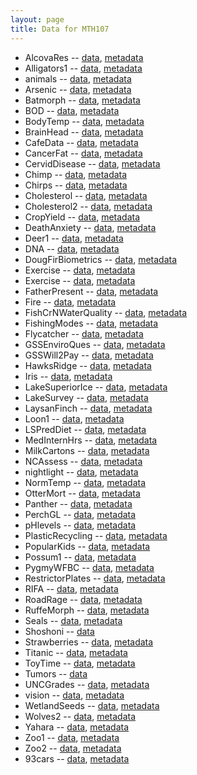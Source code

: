 ```yaml
---
layout: page
title: Data for MTH107
---
```


* AlcovaRes -- [data](https://raw.githubusercontent.com/droglenc/NCData/master/AlcovaRes.csv), [metadata](https://raw.githubusercontent.com/droglenc/NCData/master/AlcovaRes_meta.txt)
* Alligators1 -- [data](https://raw.githubusercontent.com/droglenc/NCData/master/Alligators1.csv), [metadata](https://raw.githubusercontent.com/droglenc/NCData/master/Alligators1_meta.txt)
* animals -- [data](https://raw.githubusercontent.com/droglenc/NCData/master/animals.csv), [metadata](https://raw.githubusercontent.com/droglenc/NCData/master/animals_meta.txt)
* Arsenic -- [data](https://raw.githubusercontent.com/droglenc/NCData/master/Arsenic.csv), [metadata](https://raw.githubusercontent.com/droglenc/NCData/master/Arsenic_meta.txt)
* Batmorph -- [data](https://raw.githubusercontent.com/droglenc/NCData/master/Batmorph.csv), [metadata](https://raw.githubusercontent.com/droglenc/NCData/master/Batmorph_meta.txt)
* BOD -- [data](https://raw.githubusercontent.com/droglenc/NCData/master/BOD.csv), [metadata](https://raw.githubusercontent.com/droglenc/NCData/master/BOD_meta.txt)
* BodyTemp -- [data](https://raw.githubusercontent.com/droglenc/NCData/master/BodyTemp.csv), [metadata](https://raw.githubusercontent.com/droglenc/NCData/master/BodyTemp_meta.txt)
* BrainHead -- [data](https://raw.githubusercontent.com/droglenc/NCData/master/BrainHead.csv), [metadata](https://raw.githubusercontent.com/droglenc/NCData/master/BrainHead_meta.txt)
* CafeData -- [data](https://raw.githubusercontent.com/droglenc/NCData/master/CafeData.csv), [metadata](https://raw.githubusercontent.com/droglenc/NCData/master/CafeData_meta.txt)
* CancerFat -- [data](https://raw.githubusercontent.com/droglenc/NCData/master/CancerFat.csv), [metadata](https://raw.githubusercontent.com/droglenc/NCData/master/CancerFat_meta.txt)
* CervidDisease -- [data](https://raw.githubusercontent.com/droglenc/NCData/master/CervidDisease.csv), [metadata](https://raw.githubusercontent.com/droglenc/NCData/master/CervidDisease_meta.txt)
* Chimp -- [data](https://raw.githubusercontent.com/droglenc/NCData/master/Chimp.csv), [metadata](https://raw.githubusercontent.com/droglenc/NCData/master/Chimp_meta.txt)
* Chirps -- [data](https://raw.githubusercontent.com/droglenc/NCData/master/Chirps.csv), [metadata](https://raw.githubusercontent.com/droglenc/NCData/master/Chirps_meta.txt)
* Cholesterol -- [data](https://raw.githubusercontent.com/droglenc/NCData/master/Cholesterol.csv), [metadata](https://raw.githubusercontent.com/droglenc/NCData/master/Cholesterol_meta.txt)
* Cholesterol2 -- [data](https://raw.githubusercontent.com/droglenc/NCData/master/Cholesterol2.csv), [metadata](https://raw.githubusercontent.com/droglenc/NCData/master/Cholesterol2_meta.txt)
* CropYield -- [data](https://raw.githubusercontent.com/droglenc/NCData/master/CropYield.csv), [metadata](https://raw.githubusercontent.com/droglenc/NCData/master/CropYield_meta.txt)
* DeathAnxiety -- [data](https://raw.githubusercontent.com/droglenc/NCData/master/DeathAnxiety.csv), [metadata](https://raw.githubusercontent.com/droglenc/NCData/master/DeathAnxiety_meta.txt)
* Deer1 -- [data](https://raw.githubusercontent.com/droglenc/NCData/master/Deer1.csv), [metadata](https://raw.githubusercontent.com/droglenc/NCData/master/Deer1_meta.txt)
* DNA -- [data](https://raw.githubusercontent.com/droglenc/NCData/master/DNA.csv), [metadata](https://raw.githubusercontent.com/droglenc/NCData/master/DNA_meta.txt)
* DougFirBiometrics -- [data](https://raw.githubusercontent.com/droglenc/NCData/master/DougFirBiometrics.csv), [metadata](https://raw.githubusercontent.com/droglenc/NCData/master/DougFirBiometrics_meta.txt)
* Exercise -- [data](https://raw.githubusercontent.com/droglenc/NCData/master/EdmontonPoll.csv), [metadata](https://raw.githubusercontent.com/droglenc/NCData/master/EdmontonPoll_meta.txt)
* Exercise -- [data](https://raw.githubusercontent.com/droglenc/NCData/master/Exercise.csv), [metadata](https://raw.githubusercontent.com/droglenc/NCData/master/Exercise_meta.txt)
* FatherPresent -- [data](https://raw.githubusercontent.com/droglenc/NCData/master/FatherPresent.csv), [metadata](https://raw.githubusercontent.com/droglenc/NCData/master/FatherPresent_meta.txt)
* Fire -- [data](https://raw.githubusercontent.com/droglenc/NCData/master/Fire.csv), [metadata](https://raw.githubusercontent.com/droglenc/NCData/master/Fire_meta.txt)
* FishCrNWaterQuality -- [data](https://raw.githubusercontent.com/droglenc/NCData/master/FishCrNWaterQuality.csv), [metadata](https://raw.githubusercontent.com/droglenc/NCData/master/FishCrNWaterQuality_meta.txt)
* FishingModes -- [data](https://raw.githubusercontent.com/droglenc/NCData/master/FishingModes.csv), [metadata](https://raw.githubusercontent.com/droglenc/NCData/master/FishingModes_meta.txt)
* Flycatcher -- [data](https://raw.githubusercontent.com/droglenc/NCData/master/Flycatcher.csv), [metadata](https://raw.githubusercontent.com/droglenc/NCData/master/Flycatcher_meta.txt)
* GSSEnviroQues -- [data](https://raw.githubusercontent.com/droglenc/NCData/master/GSSEnviroQues.csv), [metadata](https://raw.githubusercontent.com/droglenc/NCData/master/GSSEnviroQues_meta.txt)
* GSSWill2Pay -- [data](https://raw.githubusercontent.com/droglenc/NCData/master/GSSWill2Pay.csv), [metadata](https://raw.githubusercontent.com/droglenc/NCData/master/GSSWill2Pay_meta.txt)
* HawksRidge -- [data](https://raw.githubusercontent.com/droglenc/NCData/master/HawksRidge.csv), [metadata](https://raw.githubusercontent.com/droglenc/NCData/master/HawksRidge_meta.txt)
* Iris -- [data](https://raw.githubusercontent.com/droglenc/NCData/master/Iris.csv), [metadata](https://raw.githubusercontent.com/droglenc/NCData/master/Iris_meta.txt)
* LakeSuperiorIce -- [data](https://raw.githubusercontent.com/droglenc/NCData/master/LakeSuperiorIce.csv), [metadata](https://raw.githubusercontent.com/droglenc/NCData/master/LakeSuperiorIce_meta.txt)
* LakeSurvey -- [data](https://raw.githubusercontent.com/droglenc/NCData/master/LakeSurvey.csv), [metadata](https://raw.githubusercontent.com/droglenc/NCData/master/LakeSurvey_meta.txt)
* LaysanFinch -- [data](https://raw.githubusercontent.com/droglenc/NCData/master/LaysanFinch.csv), [metadata](https://raw.githubusercontent.com/droglenc/NCData/master/LaysanFinch_meta.txt)
* Loon1 -- [data](https://raw.githubusercontent.com/droglenc/NCData/master/Loon1.csv), [metadata](https://raw.githubusercontent.com/droglenc/NCData/master/Loon1_meta.txt)
* LSPredDiet -- [data](https://raw.githubusercontent.com/droglenc/NCData/master/LSPredDiet.csv), [metadata](https://raw.githubusercontent.com/droglenc/NCData/master/LSPredDiet_meta.txt)
* MedInternHrs -- [data](https://raw.githubusercontent.com/droglenc/NCData/master/MedInternHrs.csv), [metadata](https://raw.githubusercontent.com/droglenc/NCData/master/MedInternHrs_meta.txt)
* MilkCartons -- [data](https://raw.githubusercontent.com/droglenc/NCData/master/MilkCartons.csv), [metadata](https://raw.githubusercontent.com/droglenc/NCData/master/MilkCartons_meta.txt)
* NCAssess -- [data](https://raw.githubusercontent.com/droglenc/NCData/master/NCAssess.csv), [metadata](https://raw.githubusercontent.com/droglenc/NCData/master/NCAssess_meta.txt)
* nightlight -- [data](https://raw.githubusercontent.com/droglenc/NCData/master/nightlight.csv), [metadata](https://raw.githubusercontent.com/droglenc/NCData/master/nightlight_meta.txt)
* NormTemp -- [data](https://raw.githubusercontent.com/droglenc/NCData/master/NormTemp.csv), [metadata](https://raw.githubusercontent.com/droglenc/NCData/master/NormTemp_meta.txt)
* OtterMort -- [data](https://raw.githubusercontent.com/droglenc/NCData/master/OtterMort.csv), [metadata](https://raw.githubusercontent.com/droglenc/NCData/master/OtterMort_meta.txt)
* Panther -- [data](https://raw.githubusercontent.com/droglenc/NCData/master/Panther.csv), [metadata](https://raw.githubusercontent.com/droglenc/NCData/master/Panther_meta.txt)
* PerchGL -- [data](https://raw.githubusercontent.com/droglenc/NCData/master/PerchGL.csv), [metadata](https://raw.githubusercontent.com/droglenc/NCData/master/PerchGL_meta.txt)
* pHlevels -- [data](https://raw.githubusercontent.com/droglenc/NCData/master/pHlevels.csv), [metadata](https://raw.githubusercontent.com/droglenc/NCData/master/pHlevels_meta.txt)
* PlasticRecycling -- [data](https://raw.githubusercontent.com/droglenc/NCData/master/PlasticRecycling.csv), [metadata](https://raw.githubusercontent.com/droglenc/NCData/master/PlasticRecycling_meta.txt)
* PopularKids -- [data](https://raw.githubusercontent.com/droglenc/NCData/master/PopularKids.csv), [metadata](https://raw.githubusercontent.com/droglenc/NCData/master/PopularKids_meta.txt)
* Possum1 -- [data](https://raw.githubusercontent.com/droglenc/NCData/master/Possum1.csv), [metadata](https://raw.githubusercontent.com/droglenc/NCData/master/Possum1_meta.txt)
* PygmyWFBC -- [data](https://raw.githubusercontent.com/droglenc/NCData/master/PygmyWFBC.csv), [metadata](https://raw.githubusercontent.com/droglenc/NCData/master/PygmyWFBC_meta.txt)
* RestrictorPlates -- [data](https://raw.githubusercontent.com/droglenc/NCData/master/RestrictorPlates.csv), [metadata](https://raw.githubusercontent.com/droglenc/NCData/master/RestrictorPlates_meta.txt)
* RIFA -- [data](https://raw.githubusercontent.com/droglenc/NCData/master/RIFA.csv), [metadata](https://raw.githubusercontent.com/droglenc/NCData/master/RIFA_meta.txt)
* RoadRage -- [data](https://raw.githubusercontent.com/droglenc/NCData/master/RoadRage.csv), [metadata](https://raw.githubusercontent.com/droglenc/NCData/master/RoadRage_meta.txt)
* RuffeMorph -- [data](https://raw.githubusercontent.com/droglenc/NCData/master/RuffeMorph.csv), [metadata](https://raw.githubusercontent.com/droglenc/NCData/master/RuffeMorph_meta.txt)
* Seals -- [data](https://raw.githubusercontent.com/droglenc/NCData/master/Seals.csv), [metadata](https://raw.githubusercontent.com/droglenc/NCData/master/Seals_meta.txt)
* Shoshoni -- [data](https://raw.githubusercontent.com/droglenc/NCData/master/Shoshoni.csv)
* Strawberries -- [data](https://raw.githubusercontent.com/droglenc/NCData/master/Strawberries.csv), [metadata](https://raw.githubusercontent.com/droglenc/NCData/master/Strawberries_meta.txt)
* Titanic -- [data](https://raw.githubusercontent.com/droglenc/NCData/master/Titanic.csv), [metadata](https://raw.githubusercontent.com/droglenc/NCData/master/Titanic_meta.txt)
* ToyTime -- [data](https://raw.githubusercontent.com/droglenc/NCData/master/ToyTime.csv), [metadata](https://raw.githubusercontent.com/droglenc/NCData/master/ToyTime_meta.txt)
* Tumors -- [data](https://raw.githubusercontent.com/droglenc/NCData/master/Tumors.csv)
* UNCGrades -- [data](https://raw.githubusercontent.com/droglenc/NCData/master/UNCgrades.csv), [metadata](https://raw.githubusercontent.com/droglenc/NCData/master/UNCgrades_meta.txt)
* vision -- [data](https://raw.githubusercontent.com/droglenc/NCData/master/vision.csv), [metadata](https://raw.githubusercontent.com/droglenc/NCData/master/vision_meta.txt)
* WetlandSeeds -- [data](https://raw.githubusercontent.com/droglenc/NCData/master/WetlandSeeds.csv), [metadata](https://raw.githubusercontent.com/droglenc/NCData/master/WetlandSeeds_meta.txt)
* Wolves2 -- [data](https://raw.githubusercontent.com/droglenc/NCData/master/Wolves2.csv), [metadata](https://raw.githubusercontent.com/droglenc/NCData/master/Wolves2_meta.txt)
* Yahara -- [data](https://raw.githubusercontent.com/droglenc/NCData/master/Yahara.csv), [metadata](https://raw.githubusercontent.com/droglenc/NCData/master/Yahara_meta.txt)
* Zoo1 -- [data](https://raw.githubusercontent.com/droglenc/NCData/master/Zoo1.csv), [metadata](https://raw.githubusercontent.com/droglenc/NCData/master/Zoo1_meta.txt)
* Zoo2 -- [data](https://raw.githubusercontent.com/droglenc/NCData/master/Zoo2.csv), [metadata](https://raw.githubusercontent.com/droglenc/NCData/master/Zoo2_meta.txt)
* 93cars -- [data](https://raw.githubusercontent.com/droglenc/NCData/master/93cars.csv), [metadata](https://raw.githubusercontent.com/droglenc/NCData/master/93cars_meta.txt)
